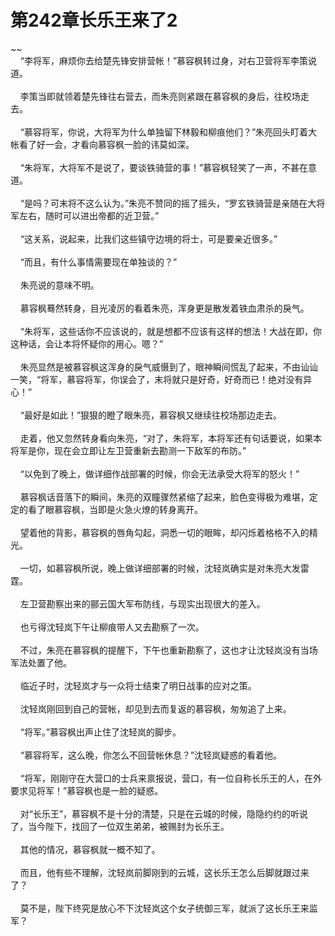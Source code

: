 # 第242章长乐王来了2
~~<br>&nbsp;&nbsp;&nbsp;&nbsp;“李将军，麻烦你去给楚先锋安排营帐！”慕容枫转过身，对右卫营将军李策说道。<br><br>&nbsp;&nbsp;&nbsp;&nbsp;李策当即就领着楚先锋往右营去，而朱亮则紧跟在慕容枫的身后，往校场走去。<br><br>&nbsp;&nbsp;&nbsp;&nbsp;“慕容将军，你说，大将军为什么单独留下林毅和柳痕他们？”朱亮回头盯着大帐看了好一会，才看向慕容枫一脸的讳莫如深。<br><br>&nbsp;&nbsp;&nbsp;&nbsp;“朱将军，大将军不是说了，要谈铁骑营的事！”慕容枫轻笑了一声，不甚在意道。<br><br>&nbsp;&nbsp;&nbsp;&nbsp;“是吗？可末将不这么认为。”朱亮不赞同的摇了摇头，“罗玄铁骑营是亲随在大将军左右，随时可以进出帝都的近卫营。”<br><br>&nbsp;&nbsp;&nbsp;&nbsp;“这关系，说起来，比我们这些镇守边境的将士，可是要亲近很多。”<br><br>&nbsp;&nbsp;&nbsp;&nbsp;“而且，有什么事情需要现在单独谈的？”<br><br>&nbsp;&nbsp;&nbsp;&nbsp;朱亮说的意味不明。<br><br>&nbsp;&nbsp;&nbsp;&nbsp;慕容枫蓦然转身，目光凌厉的看着朱亮，浑身更是散发着铁血肃杀的戾气。<br><br>&nbsp;&nbsp;&nbsp;&nbsp;“朱将军，这些话你不应该说的，就是想都不应该有这样的想法！大战在即，你这种话，会让本将怀疑你的用心。嗯？”<br><br>&nbsp;&nbsp;&nbsp;&nbsp;朱亮显然是被慕容枫这浑身的戾气威慑到了，眼神瞬间慌乱了起来，不由讪讪一笑，“将军，慕容将军，你误会了，末将就只是好奇，好奇而已！绝对没有异心！”<br><br>&nbsp;&nbsp;&nbsp;&nbsp;“最好是如此！”狠狠的瞪了眼朱亮，慕容枫又继续往校场那边走去。<br><br>&nbsp;&nbsp;&nbsp;&nbsp;走着，他又忽然转身看向朱亮，“对了，朱将军，本将军还有句话要说，如果本将军是你，现在会立即让左卫营重新去勘测一下敌军的布防。”<br><br>&nbsp;&nbsp;&nbsp;&nbsp;“以免到了晚上，做详细作战部署的时候，你会无法承受大将军的怒火！”<br><br>&nbsp;&nbsp;&nbsp;&nbsp;慕容枫话音落下的瞬间，朱亮的双瞳骤然紧缩了起来，脸色变得极为难堪，定定的看了眼慕容枫，当即是火急火燎的转身离开。<br><br>&nbsp;&nbsp;&nbsp;&nbsp;望着他的背影，慕容枫的唇角勾起，洞悉一切的眼眸，却闪烁着格格不入的精光。<br><br>&nbsp;&nbsp;&nbsp;&nbsp;一切，如慕容枫所说，晚上做详细部署的时候，沈轻岚确实是对朱亮大发雷霆。<br><br>&nbsp;&nbsp;&nbsp;&nbsp;左卫营勘察出来的郦云国大军布防线，与现实出现很大的差入。<br><br>&nbsp;&nbsp;&nbsp;&nbsp;也亏得沈轻岚下午让柳痕带人又去勘察了一次。<br><br>&nbsp;&nbsp;&nbsp;&nbsp;不过，朱亮在慕容枫的提醒下，下午也重新勘察了，这也才让沈轻岚没有当场军法处置了他。<br><br>&nbsp;&nbsp;&nbsp;&nbsp;临近子时，沈轻岚才与一众将士结束了明日战事的应对之策。<br><br>&nbsp;&nbsp;&nbsp;&nbsp;沈轻岚刚回到自己的营帐，却见到去而复返的慕容枫，匆匆追了上来。<br><br>&nbsp;&nbsp;&nbsp;&nbsp;“将军。”慕容枫出声止住了沈轻岚的脚步。<br><br>&nbsp;&nbsp;&nbsp;&nbsp;“慕容将军，这么晚，你怎么不回营帐休息？”沈轻岚疑惑的看着他。<br><br>&nbsp;&nbsp;&nbsp;&nbsp;“将军，刚刚守在大营口的士兵来禀报说，营口，有一位自称长乐王的人，在外要求见将军！”慕容枫也是一脸的疑惑。<br><br>&nbsp;&nbsp;&nbsp;&nbsp;对“长乐王”，慕容枫不是十分的清楚，只是在云城的时候，隐隐约约的听说了，当今陛下，找回了一位双生弟弟，被赐封为长乐王。<br><br>&nbsp;&nbsp;&nbsp;&nbsp;其他的情况，慕容枫就一概不知了。<br><br>&nbsp;&nbsp;&nbsp;&nbsp;而且，他有些不理解，沈轻岚前脚刚到的云城，这长乐王怎么后脚就跟过来了？<br><br>&nbsp;&nbsp;&nbsp;&nbsp;莫不是，陛下终究是放心不下沈轻岚这个女子统御三军，就派了这长乐王来监军？<br><br>
                    

<script>_fwqdsqadxfw()</script>
<div><script>_dfwf1dw();</script></div>
<div><script>_dfwf1agdw();</script></div>
                